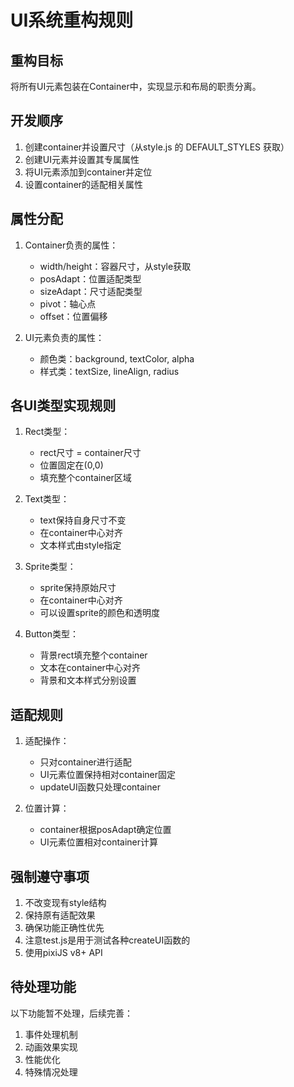 # UI系统重构规则

## 重构目标
将所有UI元素包装在Container中，实现显示和布局的职责分离。

## 开发顺序
1. 创建container并设置尺寸（从style.js 的 DEFAULT_STYLES 获取）
2. 创建UI元素并设置其专属属性
3. 将UI元素添加到container并定位
4. 设置container的适配相关属性

## 属性分配
1. Container负责的属性：
   - width/height：容器尺寸，从style获取
   - posAdapt：位置适配类型
   - sizeAdapt：尺寸适配类型
   - pivot：轴心点
   - offset：位置偏移

2. UI元素负责的属性：
   - 颜色类：background, textColor, alpha
   - 样式类：textSize, lineAlign, radius

## 各UI类型实现规则
1. Rect类型：
   - rect尺寸 = container尺寸
   - 位置固定在(0,0)
   - 填充整个container区域

2. Text类型：
   - text保持自身尺寸不变
   - 在container中心对齐
   - 文本样式由style指定

3. Sprite类型：
   - sprite保持原始尺寸
   - 在container中心对齐
   - 可以设置sprite的颜色和透明度

4. Button类型：
   - 背景rect填充整个container
   - 文本在container中心对齐
   - 背景和文本样式分别设置

## 适配规则
1. 适配操作：
   - 只对container进行适配
   - UI元素位置保持相对container固定
   - updateUI函数只处理container

2. 位置计算：
   - container根据posAdapt确定位置
   - UI元素位置相对container计算

## 强制遵守事项
1. 不改变现有style结构
2. 保持原有适配效果
3. 确保功能正确性优先
4. 注意test.js是用于测试各种createUI函数的
5. 使用pixiJS v8+ API

## 待处理功能
以下功能暂不处理，后续完善：
1. 事件处理机制
2. 动画效果实现
3. 性能优化
4. 特殊情况处理 